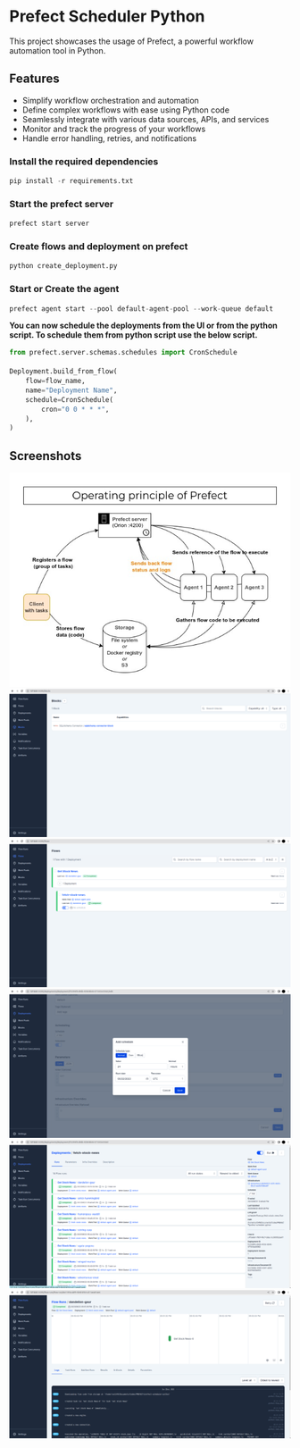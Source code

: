 # Prefect Scheduler Python

This project showcases the usage of Prefect, a powerful workflow automation tool in Python.

## Features
- Simplify workflow orchestration and automation
- Define complex workflows with ease using Python code
- Seamlessly integrate with various data sources, APIs, and services
- Monitor and track the progress of your workflows
- Handle error handling, retries, and notifications

### Install the required dependencies
```python
pip install -r requirements.txt
```


### Start the prefect server
```python
prefect start server
```


### Create flows and deployment on prefect
```python
python create_deployment.py
```


### Start or Create the agent
```python
prefect agent start --pool default-agent-pool --work-queue default
```

**You can now schedule the deployments from the UI or from the python script.
To schedule them from python script use the below script.**
```python
from prefect.server.schemas.schedules import CronSchedule

Deployment.build_from_flow(
    flow=flow_name,
    name="Deployment Name",
    schedule=CronSchedule(
        cron="0 0 * * *",
    ),
)
```

## Screenshots
![Screenshot](https://github.com/azharajmeri/prefect-scheduler-python/blob/main/screenshots/prefect_flows.jpg)
![Screenshot](https://github.com/azharajmeri/prefect-scheduler-python/blob/main/screenshots/prefect_block.png)
![Screenshot](https://github.com/azharajmeri/prefect-scheduler-python/blob/main/screenshots/prefect_flow.png)
![Screenshot](https://github.com/azharajmeri/prefect-scheduler-python/blob/main/screenshots/prefect_schedule_flow.png)
![Screenshot](https://github.com/azharajmeri/prefect-scheduler-python/blob/main/screenshots/prefect_deployments.png)
![Screenshot](https://github.com/azharajmeri/prefect-scheduler-python/blob/main/screenshots/prefect_deployment_output.png)
